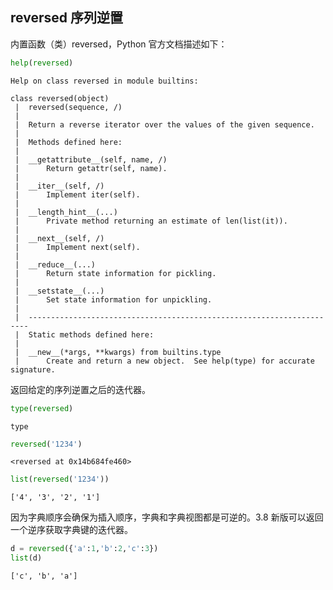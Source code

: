 ## reversed 序列逆置

内置函数（类）reversed，Python 官方文档描述如下：


```python
help(reversed)
```

    Help on class reversed in module builtins:
    
    class reversed(object)
     |  reversed(sequence, /)
     |  
     |  Return a reverse iterator over the values of the given sequence.
     |  
     |  Methods defined here:
     |  
     |  __getattribute__(self, name, /)
     |      Return getattr(self, name).
     |  
     |  __iter__(self, /)
     |      Implement iter(self).
     |  
     |  __length_hint__(...)
     |      Private method returning an estimate of len(list(it)).
     |  
     |  __next__(self, /)
     |      Implement next(self).
     |  
     |  __reduce__(...)
     |      Return state information for pickling.
     |  
     |  __setstate__(...)
     |      Set state information for unpickling.
     |  
     |  ----------------------------------------------------------------------
     |  Static methods defined here:
     |  
     |  __new__(*args, **kwargs) from builtins.type
     |      Create and return a new object.  See help(type) for accurate signature.
    
    

返回给定的序列逆置之后的迭代器。


```python
type(reversed)
```




    type




```python
reversed('1234')
```




    <reversed at 0x14b684fe460>




```python
list(reversed('1234'))
```




    ['4', '3', '2', '1']



因为字典顺序会确保为插入顺序，字典和字典视图都是可逆的。3.8 新版可以返回一个逆序获取字典键的迭代器。 


```python
d = reversed({'a':1,'b':2,'c':3})
list(d)
```




    ['c', 'b', 'a']


